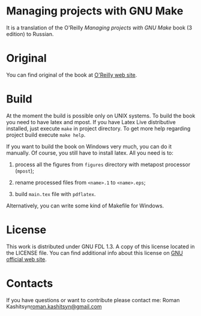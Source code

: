 Managing projects with GNU Make
===============================
It is a translation of the O'Reilly *Managing projects with GNU Make*
book (3 edition) to Russian.

Original
========
You can find original of the book at [O'Reilly web
site](http://oreilly.com/catalog/make3/book/index.csp).

Build
=====
At the moment the build is possible only on UNIX systems. To build the
book you need to have latex and mpost. If you have Latex Live
distributive installed, just execute `make` in project directory. To
get more help regarding project build execute `make help`.

If you want to build the book on Windows very much, you can do it
manually. Of course, you still have to install latex. All you need is
to:

1. process all the figures from `figures` directory with metapost
   processor (`mpost`);

2. rename processed files from `<name>.1` to `<name>.eps`;

3. build `main.tex` file with `pdflatex`.

Alternatively, you can write some kind of Makefile for Windows.

License
=======
This work is distributed under GNU FDL 1.3. A copy of this license
located in the LICENSE file. You can find additional info about this
license on [GNU official web site](http://www.gnu.org).

Contacts
========
If you have questions or want to contribute please contact me:
Roman Kashitsyn<roman.kashitsyn@gmail.com>
